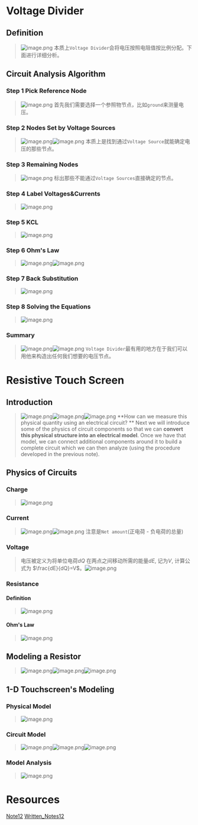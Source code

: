 
# Voltage Divider
## Definition
> ![image.png](2_Modeling_and_Circuit_Elements.assets/20230302_1059259383.png)
> 本质上`Voltage Divider`会将电压按照电阻值按比例分配。下面进行详细分析。



## Circuit Analysis Algorithm
### Step 1 Pick Reference Node
> ![image.png](2_Modeling_and_Circuit_Elements.assets/20230302_1059267713.png)
> 首先我们需要选择一个参照物节点，比如`ground`来测量电压。


### Step 2 Nodes Set by Voltage Sources
> ![image.png](2_Modeling_and_Circuit_Elements.assets/20230302_1059264754.png)![image.png](2_Modeling_and_Circuit_Elements.assets/20230302_1059264274.png)
> 本质上是找到通过`Voltage Source`就能确定电压的那些节点。


### Step 3 Remaining Nodes
> ![image.png](2_Modeling_and_Circuit_Elements.assets/20230302_1059265423.png)
> 标出那些不能通过`Voltage Sources`直接确定的节点。



### Step 4 Label Voltages&Currents
> ![image.png](2_Modeling_and_Circuit_Elements.assets/20230302_1059264714.png)



### Step 5 KCL
> ![image.png](2_Modeling_and_Circuit_Elements.assets/20230302_1059269395.png)


### Step 6 Ohm's Law
> ![image.png](2_Modeling_and_Circuit_Elements.assets/20230302_1059266829.png)![image.png](2_Modeling_and_Circuit_Elements.assets/20230302_1059264744.png)


### Step 7 Back Substitution
> ![image.png](2_Modeling_and_Circuit_Elements.assets/20230302_1059267013.png)


### Step 8 Solving the Equations
> ![image.png](2_Modeling_and_Circuit_Elements.assets/20230302_1059274293.png)


### Summary
> ![image.png](2_Modeling_and_Circuit_Elements.assets/20230302_1059278765.png)![image.png](2_Modeling_and_Circuit_Elements.assets/20230302_1059278164.png)
> `Voltage Divider`最有用的地方在于我们可以用他来构造出任何我们想要的电压节点。



# Resistive Touch Screen
## Introduction
> ![image.png](2_Modeling_and_Circuit_Elements.assets/20230302_1059279809.png)![image.png](2_Modeling_and_Circuit_Elements.assets/20230302_1059272942.png)![image.png](2_Modeling_and_Circuit_Elements.assets/20230302_1059284803.png)
> **How can we measure this physical quantity using an electrical circuit? **
> Next we will introduce some of the physics of circuit components so that we can **convert this physical structure into an electrical model**. Once we have that model, we can connect additional components around it to build a complete circuit which we can then analyze (using the procedure developed in the previous note). 




## Physics of Circuits
### Charge
> ![image.png](2_Modeling_and_Circuit_Elements.assets/20230302_1059288940.png)




### Current
> ![image.png](2_Modeling_and_Circuit_Elements.assets/20230302_1059282390.png)![image.png](2_Modeling_and_Circuit_Elements.assets/20230302_1059289017.png)
> 注意是`Net amount`(正电荷 - 负电荷的总量)


### Voltage
> 电压被定义为将单位电荷$dQ$ 在两点之间移动所需的能量$dE$, 记为$V$, 计算公式为 $\frac{dE}{dQ}=V$。![image.png](2_Modeling_and_Circuit_Elements.assets/20230302_1059285956.png)





### Resistance
#### Definition
> ![image.png](2_Modeling_and_Circuit_Elements.assets/20230302_1059281059.png)


#### Ohm's Law
> ![image.png](2_Modeling_and_Circuit_Elements.assets/20230302_1059293725.png)



## Modeling a Resistor
> ![image.png](2_Modeling_and_Circuit_Elements.assets/20230302_1059294864.png)![image.png](2_Modeling_and_Circuit_Elements.assets/20230302_1059293398.png)![image.png](2_Modeling_and_Circuit_Elements.assets/20230302_1059297074.png)



## 1-D Touchscreen's Modeling
### Physical Model
> ![image.png](2_Modeling_and_Circuit_Elements.assets/20230302_1059299627.png)



### Circuit Model
> ![image.png](2_Modeling_and_Circuit_Elements.assets/20230302_1059295433.png)![image.png](2_Modeling_and_Circuit_Elements.assets/20230302_1059303552.png)![image.png](2_Modeling_and_Circuit_Elements.assets/20230302_1059307446.png)


### Model Analysis 
> ![image.png](2_Modeling_and_Circuit_Elements.assets/20230302_1059307679.png)


# Resources
[Note12](typed_notes_pdf/Note12.pdf)
[Written_Notes12](typed_notes_pdf/Written_Notes12.pdf)
